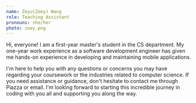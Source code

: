 ```yaml
---
name: Zeyu(Zoey) Wang
role: Teaching Assistant
pronouns: she/her
photo: zoey.png
---
```


Hi, everyone! I am a first-year master's student in the CS department. My one-year work experience as a software development engineer has given me hands-on experience in developing and maintaining mobile applications. 

I'm here to help you with any questions or concerns you may have regarding your coursework or the industries related to computer science. If you need assistance or guidance, don't hesitate to contact me through Piazza or email. I'm looking forward to starting this incredible journey in coding with you all and supporting you along the way.
